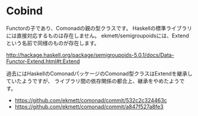 # Cobind

Functorの子であり、Comonadの親の型クラスです。
Haskellの標準ライブラリには直接対応するものは存在しません。
ekmett/semigroupoidsには、Extendという名前で同様のものが存在します。

<http://hackage.haskell.org/package/semigroupoids-5.0.1/docs/Data-Functor-Extend.html#t:Extend>

過去にはHaskellのComonadパッケージのComonad型クラスはExtendを継承していたようですが、
ライブラリ間の依存関係の都合上、継承をやめたようです。

- <https://github.com/ekmett/comonad/commit/532c2c324463c>
- <https://github.com/ekmett/comonad/commit/a847f527a8fe3>
